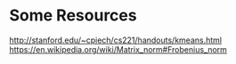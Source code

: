 # Some Resources

http://stanford.edu/~cpiech/cs221/handouts/kmeans.html
https://en.wikipedia.org/wiki/Matrix_norm#Frobenius_norm
